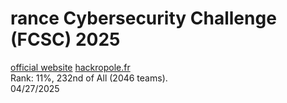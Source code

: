 # rance Cybersecurity Challenge (FCSC) 2025

[official website](https://fcsc.fr/) [hackropole.fr](https://hackropole.fr/en/fcsc2025/)  
Rank: 11%, 232nd of All (2046 teams).  
04/27/2025
